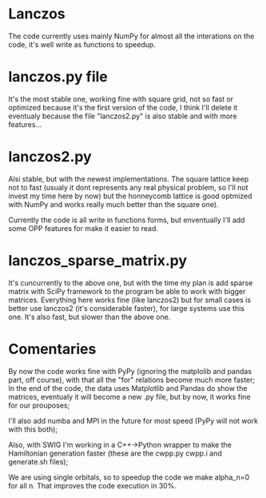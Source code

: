 # Lanczos

The code currently uses mainly NumPy for almost all the interations on the code, it's well write as functions to speedup.

# lanczos.py file 

It's the most stable one, working fine with square grid, not so fast or optimized because it's the first version of the code, I think I'll delete it eventualy because the file "lanczos2.py" is also stable and with more features...

# lanczos2.py

Alsi stable, but with the newest implementations. The square lattice keep not to fast (usualy it dont represents any real physical problem, so I'll not invest my time here by now) but the honneycomb lattice is good optmized with NumPy and works really much better than the square one).

Currently the code is all write in functions forms, but enventually I'll add some OPP features for make it easier to read.

# lanczos_sparse_matrix.py 

It's cuncurrently to the above one, but with the time my plan is add sparse matrix with SciPy framework to the program be able to work with bigger matrices. Everything here works fine (like lanczos2) but for small cases is better use lanczos2 (it's considerable faster), for large systems use this one. It's also fast, but slower than the above one.

# Comentaries

By now the code works fine with PyPy (ignoring the matplolib and pandas part, off course), with that all the "for" relations become much more faster;
In the end of the code, the data uses Matplotlib and Pandas do show the matrices, eventualy it will become a new .py  file, but by now, it works fine for our prouposes;

I'll also add numba and MPI in the future for most speed (PyPy will not work with this both);

Also, with SWIG I'm working in a C++->Python wrapper to make the Hamiltonian generation faster (these are the cwpp.py cwpp.i and generate.sh files);

We are using single orbitals, so to speedup the code we make alpha_n=0 for all n. That improves the code execution in 30%.
